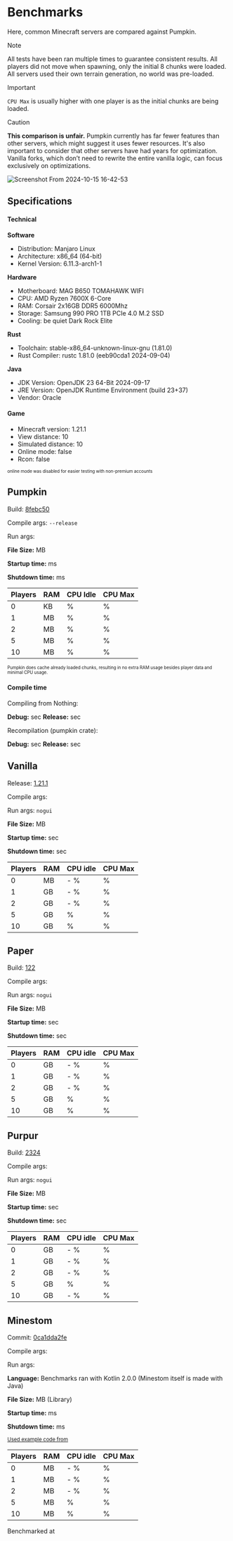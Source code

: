 # Benchmarks

Here, common Minecraft servers are compared against Pumpkin.

> [!NOTE]
> All tests have been ran multiple times to guarantee consistent results.
> All players did not move when spawning, only the initial 8 chunks were loaded.
> All servers used their own terrain generation, no world was pre-loaded.

> [!IMPORTANT]
> `CPU Max` is usually higher with one player is as the initial chunks are being loaded.

> [!CAUTION]
> **This comparison is unfair.** Pumpkin currently has far fewer features than other servers, which might suggest it uses fewer resources.
> It's also important to consider that other servers have had years for optimization.
> Vanilla forks, which don’t need to rewrite the entire vanilla logic, can focus exclusively on optimizations.

![Screenshot From 2024-10-15 16-42-53](https://github.com/user-attachments/assets/e08fbb00-42fe-4479-a03b-11bb6886c91a)

## Specifications

#### Technical

**Software**

- Distribution: Manjaro Linux
- Architecture: x86_64 (64-bit)
- Kernel Version: 6.11.3-arch1-1

**Hardware**

- Motherboard: MAG B650 TOMAHAWK WIFI
- CPU: AMD Ryzen 7600X 6-Core
- RAM: Corsair 2x16GB DDR5 6000Mhz
- Storage: Samsung 990 PRO 1TB PCIe 4.0 M.2 SSD
- Cooling: be quiet Dark Rock Elite

**Rust**

- Toolchain: stable-x86_64-unknown-linux-gnu (1.81.0)
- Rust Compiler: rustc 1.81.0 (eeb90cda1 2024-09-04)

**Java**

- JDK Version: OpenJDK 23 64-Bit 2024-09-17
- JRE Version: OpenJDK Runtime Environment (build 23+37)
- Vendor: Oracle

#### Game

- Minecraft version: 1.21.1
- View distance: 10
- Simulated distance: 10
- Online mode: false
- Rcon: false

<sub><sup>online mode was disabled for easier testing with non-premium accounts</sup></sub>

## Pumpkin

Build: [8febc50](https://github.com/Snowiiii/Pumpkin/commit/8febc5035d5611558c13505b7724e6ca284e0ada)

Compile args: `--release`

Run args:

**File Size:** <FmtNum :n=12.3 />MB

**Startup time:** <FmtNum :n=8 />ms

**Shutdown time:** <FmtNum :n=0 />ms

| Players | RAM                   | CPU Idle         | CPU Max            |
| ------- | --------------------- | ---------------- | ------------------ |
| 0       | <FmtNum :n=392.2 />KB | <FmtNum :n=0 />% | <FmtNum :n=0 />%   |
| 1       | <FmtNum :n=24.9 />MB  | <FmtNum :n=0 />% | <FmtNum :n=4 />%   |
| 2       | <FmtNum :n=25.1 />MB  | <FmtNum :n=0 />% | <FmtNum :n=0.6 />% |
| 5       | <FmtNum :n=26 />MB    | <FmtNum :n=0 />% | <FmtNum :n=1 />%   |
| 10      | <FmtNum :n=27.1 />MB  | <FmtNum :n=0 />% | <FmtNum :n=1.5 />% |

<sub><sup>Pumpkin does cache already loaded chunks, resulting in no extra RAM usage besides player data and minimal CPU usage.</sup></sub>

#### Compile time
Compiling from Nothing:

**Debug:** <FmtNum :n=10.35 />sec
**Release:** <FmtNum :n=38.40 />sec

Recompilation (pumpkin crate):

**Debug:** <FmtNum :n=1.82 />sec
**Release:** <FmtNum :n=28.68 />sec

## Vanilla

Release: [1.21.1](https://piston-data.mojang.com/v1/objects/59353fb40c36d304f2035d51e7d6e6baa98dc05c/server.jar)

Compile args:

Run args: `nogui`

**File Size:** <FmtNum :n=51.6 />MB

**Startup time:** <FmtNum :n=7 />sec

**Shutdown time:** <FmtNum :n=4 />sec

| Players | RAM                   | CPU idle                                 | CPU Max            |
| ------- | --------------------- | ---------------------------------------- | ------------------ |
| 0       | <FmtNum n="860" />MB  | <FmtNum n="0.1" /> - <FmtNum n="0.3" />% | <FmtNum n="51" />% |
| 1       | <FmtNum n="1.5" />GB  | <FmtNum n="0.9" /> - <FmtNum n="1" />%   | <FmtNum n="41" />% |
| 2       | <FmtNum n="1.6" />GB  | <FmtNum n="1" /> - <FmtNum n="1.1" />%   | <FmtNum n="10" />% |
| 5       | <FmtNum n="1.8" />GB  | <FmtNum n="2" />%                        | <FmtNum n="20" />% |
| 10      | <FmtNum n="2.2" />GB  | <FmtNum n="4" />%                        | <FmtNum n="24" />% |

## Paper

Build: [122](https://api.papermc.io/v2/projects/paper/versions/1.21.1/builds/122/downloads/paper-1.21.1-122.jar)

Compile args:

Run args: `nogui`

**File Size:** <FmtNum :n=49.4 />MB

**Startup time:** <FmtNum :n=7 />sec

**Shutdown time:** <FmtNum :n=3 />sec

| Players | RAM                 | CPU idle                               | CPU Max           |
| ------- | ------------------- | -------------------------------------- | ----------------- |
| 0       | <FmtNum :n=1.1 />GB | <FmtNum :n=0.2 /> - <FmtNum :n=0.3 />% | <FmtNum :n=36 />% |
| 1       | <FmtNum :n=1.7 />GB | <FmtNum :n=0.9 /> - <FmtNum :n=1.0 />% | <FmtNum :n=47 />% |
| 2       | <FmtNum :n=1.8 />GB | <FmtNum :n=1 /> - <FmtNum :n=1.1 />%   | <FmtNum :n=10 />% |
| 5       | <FmtNum :n=1.9 />GB | <FmtNum :n=1.5 />%                     | <FmtNum :n=15 />% |
| 10      | <FmtNum :n=2 />GB   | <FmtNum :n=3 />%                       | <FmtNum :n=20 />% |


## Purpur

Build: [2324](https://api.purpurmc.org/v2/purpur/1.21.1/2324/download)

Compile args:

Run args: `nogui`

**File Size:** <FmtNum :n=53.1 />MB

**Startup time:** <FmtNum :n=8 />sec

**Shutdown time:** <FmtNum :n=4 />sec

| Players | RAM                 | CPU idle                               | CPU Max           |
| ------- | ------------------- | -------------------------------------- | ----------------- |
| 0       | <FmtNum :n=1.4 />GB | <FmtNum :n=0.2 /> - <FmtNum :n=0.3 />% | <FmtNum :n=25 />% |
| 1       | <FmtNum :n=1.6 />GB | <FmtNum :n=0.7 /> - <FmtNum :n=1.0 />% | <FmtNum :n=35 />% |
| 2       | <FmtNum :n=1.7 />GB | <FmtNum :n=1.1 /> - <FmtNum :n=1.3 />% | <FmtNum :n=9 />%  |
| 5       | <FmtNum :n=1.9 />GB | <FmtNum :n=1.6 />%                     | <FmtNum :n=20 />% |
| 10      | <FmtNum :n=2.2 />GB | <FmtNum :n=2 /> - <FmtNum :n=2.5 />%   | <FmtNum :n=26 />% |

## Minestom

Commit: [0ca1dda2fe](https://github.com/Minestom/Minestom/commit/0ca1dda2fe11390a1b89a228bbe7bf78fefc73e1)

Compile args:

Run args:

**Language:** Benchmarks ran with Kotlin 2.0.0 (Minestom itself is made with Java)

**File Size:** <FmtNum :n=2.8 />MB (Library)

**Startup time:** <FmtNum :n=310 />ms

**Shutdown time:** <FmtNum :n=0 />ms

<sub>[Used example code from](https://minestom.net/docs/setup/your-first-server)</sub>

| Players | RAM                 | CPU idle                               | CPU Max          |
| ------- | ------------------- | -------------------------------------- | ---------------- |
| 0       | <FmtNum :n=228 />MB | <FmtNum :n=0.1 /> - <FmtNum :n=0.3 />% | <FmtNum :n=1 />% |
| 1       | <FmtNum :n=365 />MB | <FmtNum :n=0.9 /> - <FmtNum :n=1.0 />% | <FmtNum :n=5 />% |
| 2       | <FmtNum :n=371 />MB | <FmtNum :n=1 /> - <FmtNum :n=1.1 />%   | <FmtNum :n=4 />% |
| 5       | <FmtNum :n=390 />MB | <FmtNum :n=1.0 />%                     | <FmtNum :n=6 />% |
| 10      | <FmtNum :n=421 />MB | <FmtNum :n=3 />%                       | <FmtNum :n=9 />% |


Benchmarked at <FmtDateTime :d="new Date('2024-10-15T16:34Z')" />
